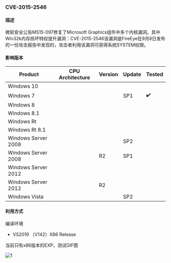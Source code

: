 ### CVE-2015-2546

#### 描述

微软安全公告MS15-097修复了Microsoft Graphics组件中多个内核漏洞。其中Win32k内存损坏特权提升漏洞：CVE-2015-2546该漏洞是FireEye在9月8日发布的一份攻击报告中发现的，攻击者利用该漏洞可获得系统SYSTEM权限。

#### 影响版本

| Product             | CPU Architecture | Version | Update | Tested             |
| ------------------- | ---------------- | ------- | ------ | ------------------ |
| Windows 10          |                  |         |        |                    |
| Windows 7           |                  |         | SP1    | :heavy_check_mark: |
| Windows 8           |                  |         |        |                    |
| Windows 8.1         |                  |         |        |                    |
| Windows Rt          |                  |         |        |                    |
| Windows Rt 8.1      |                  |         |        |                    |
| Windows Server 2008 |                  |         | SP2    |                    |
| Windows Server 2008 |                  | R2      | SP1    |                    |
| Windows Server 2012 |                  |         |        |                    |
| Windows Server 2012 |                  | R2      |        |                    |
| Windows Vista       |                  |         | SP2    |                    |

#### 利用方式

编译环境

- VS2019 （V142）X86 Release

当前只有x86版本的EXP，测试GIF图

![1](https://github.com/Ascotbe/Random-img/blob/master/WindowsKernelExploits/CVE-2015-2546_win7_x86.gif?raw=true)

